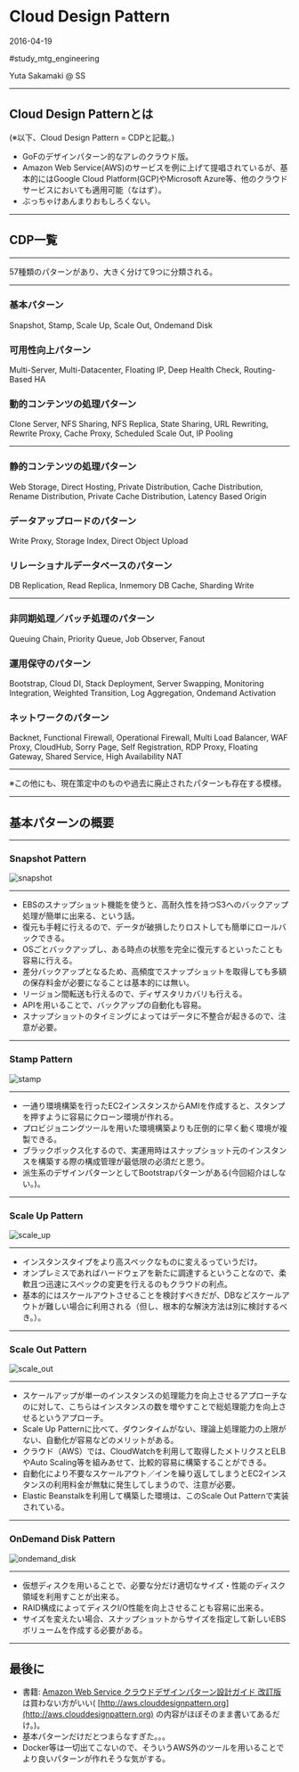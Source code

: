 # Cloud Design Pattern

2016-04-19

\#study\_mtg\_engineering

Yuta Sakamaki @ SS

---

## Cloud Design Patternとは

(※以下、Cloud Design Pattern = CDPと記載。)

- GoFのデザインパターン的なアレのクラウド版。
- Amazon Web Service(AWS)のサービスを例に上げて提唱されているが、基本的にはGoogle Cloud Platform(GCP)やMicrosoft Azure等、他のクラウドサービスにおいても適用可能（なはず）。
- ぶっちゃけあんまりおもしろくない。

---

## CDP一覧

---

57種類のパターンがあり、大きく分けて9つに分類される。

---

### 基本パターン

Snapshot, Stamp, Scale Up, Scale Out, Ondemand Disk

### 可用性向上パターン

Multi-Server, Multi-Datacenter, Floating IP, Deep Health Check, Routing-Based HA

### 動的コンテンツの処理パターン

Clone Server, NFS Sharing, NFS Replica, State Sharing, URL Rewriting, Rewrite Proxy, Cache Proxy, Scheduled Scale Out, IP Pooling

---

### 静的コンテンツの処理パターン

Web Storage, Direct Hosting, Private Distribution, Cache Distribution, Rename Distribution, Private Cache Distribution, Latency Based Origin

### データアップロードのパターン

Write Proxy, Storage Index, Direct Object Upload

### リレーショナルデータベースのパターン

DB Replication, Read Replica, Inmemory DB Cache, Sharding Write

---

### 非同期処理／バッチ処理のパターン

Queuing Chain, Priority Queue, Job Observer, Fanout

### 運用保守のパターン

Bootstrap, Cloud DI, Stack Deployment, Server Swapping, Monitoring Integration, Weighted Transition, Log Aggregation, Ondemand Activation

### ネットワークのパターン

Backnet, Functional Firewall, Operational Firewall, Multi Load Balancer, WAF Proxy, CloudHub, Sorry Page, Self Registration, RDP Proxy, Floating Gateway, Shared Service, High Availability NAT

---

※この他にも、現在策定中のものや過去に廃止されたパターンも存在する模様。

---

## 基本パターンの概要

---

### Snapshot Pattern

![snapshot](images/snapshot.png)

---

- EBSのスナップショット機能を使うと、高耐久性を持つS3へのバックアップ処理が簡単に出来る、という話。
- 復元も手軽に行えるので、データが破損したりロストしても簡単にロールバックできる。
- OSごとバックアップし、ある時点の状態を完全に復元するといったことも容易に行える。
- 差分バックアップとなるため、高頻度でスナップショットを取得しても多額の保存料金が必要になることは基本的には無い。
- リージョン間転送も行えるので、ディザスタリカバリも行える。
- APIを用いることで、バックアップの自動化も容易。
- スナップショットのタイミングによってはデータに不整合が起きるので、注意が必要。

---

### Stamp Pattern

![stamp](images/stamp.png)

---

- 一通り環境構築を行ったEC2インスタンスからAMIを作成すると、スタンプを押すように容易にクローン環境が作れる。
- プロビジョニングツールを用いた環境構築よりも圧倒的に早く動く環境が複製できる。
- ブラックボックス化するので、実運用時はスナップショット元のインスタンスを構築する際の構成管理が最低限の必須だと思う。
- 派生系のデザインパターンとしてBootstrapパターンがある(今回紹介はしない。)。

---

### Scale Up Pattern

![scale_up](images/scale_up.png)

---

- インスタンスタイプをより高スペックなものに変えるっていうだけ。
- オンプレミスであればハードウェアを新たに調達するということなので、柔軟且つ迅速にスペックの変更を行えるのもクラウドの利点。
- 基本的にはスケールアウトさせることを検討すべきだが、DBなどスケールアウトが難しい場合に利用される（但し、根本的な解決方法は別に検討するべき。）。

---

### Scale Out Pattern

![scale_out](images/scale_out.png)

---

- スケールアップが単一のインスタンスの処理能力を向上させるアプローチなのに対して、こちらはインスタンスの数を増やすことで総処理能力を向上させるというアプローチ。
- Scale Up Patternに比べて、ダウンタイムがない、理論上処理能力の上限がない、自動化が容易などのメリットがある。
- クラウド（AWS）では、CloudWatchを利用して取得したメトリクスとELBやAuto Scaling等を組みあせて、比較的容易に構築することができる。
- 自動化により不要なスケールアウト／インを繰り返してしまうとEC2インスタンスの利用料金が無駄に発生してしまうので、注意が必要。
- Elastic Beanstalkを利用して構築した環境は、このScale Out Patternで実装されている。

---

### OnDemand Disk Pattern

![ondemand_disk](images/ondemand_disk.png)

---

- 仮想ディスクを用いることで、必要な分だけ適切なサイズ・性能のディスク領域を利用すことが出来る。
- RAID構成によってディスクI/O性能を向上させることも容易に出来る。
- サイズを変えたい場合、スナップショットからサイズを指定して新しいEBSボリュームを作成する必要がある。

---

## 最後に

- 書籍: [Amazon Web Service クラウドデザインパターン設計ガイド 改訂版](http://www.amazon.co.jp/dp/4822277372) は買わない方がいい( [http://aws.clouddesignpattern.org](http://aws.clouddesignpattern.org) の内容がほぼそのまま書いてあるだけ。)。
- 基本パターンだけだとつまらなすぎた。。。
- Docker等は一切出てこないので、そういうAWS外のツールを用いることでより良いパターンが作れそうな気がする。
